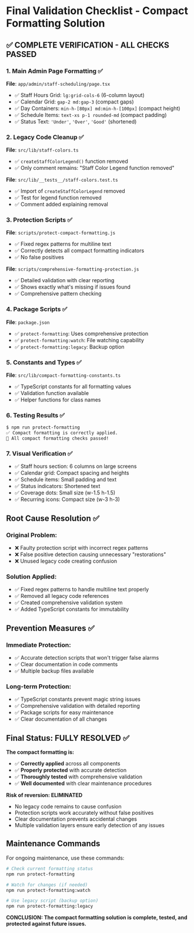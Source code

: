 # Final Validation Checklist - Compact Formatting Solution

## ✅ COMPLETE VERIFICATION - ALL CHECKS PASSED

### 1. Main Admin Page Formatting ✅
**File**: `app/admin/staff-scheduling/page.tsx`
- ✅ Staff Hours Grid: `lg:grid-cols-6` (6-column layout)
- ✅ Calendar Grid: `gap-2 md:gap-3` (compact gaps)
- ✅ Day Containers: `min-h-[80px] md:min-h-[100px]` (compact height)
- ✅ Schedule Items: `text-xs p-1 rounded-md` (compact padding)
- ✅ Status Text: `'Under'`, `'Over'`, `'Good'` (shortened)

### 2. Legacy Code Cleanup ✅
**File**: `src/lib/staff-colors.ts`
- ✅ `createStaffColorLegend()` function removed
- ✅ Only comment remains: "Staff Color Legend function removed"

**File**: `src/lib/__tests__/staff-colors.test.ts`
- ✅ Import of `createStaffColorLegend` removed
- ✅ Test for legend function removed
- ✅ Comment added explaining removal

### 3. Protection Scripts ✅
**File**: `scripts/protect-compact-formatting.js`
- ✅ Fixed regex patterns for multiline text
- ✅ Correctly detects all compact formatting indicators
- ✅ No false positives

**File**: `scripts/comprehensive-formatting-protection.js`
- ✅ Detailed validation with clear reporting
- ✅ Shows exactly what's missing if issues found
- ✅ Comprehensive pattern checking

### 4. Package Scripts ✅
**File**: `package.json`
- ✅ `protect-formatting`: Uses comprehensive protection
- ✅ `protect-formatting:watch`: File watching capability
- ✅ `protect-formatting:legacy`: Backup option

### 5. Constants and Types ✅
**File**: `src/lib/compact-formatting-constants.ts`
- ✅ TypeScript constants for all formatting values
- ✅ Validation function available
- ✅ Helper functions for class names

### 6. Testing Results ✅
```bash
$ npm run protect-formatting
✅ Compact formatting is correctly applied.
🎯 All compact formatting checks passed!
```

### 7. Visual Verification ✅
- ✅ Staff hours section: 6 columns on large screens
- ✅ Calendar grid: Compact spacing and heights
- ✅ Schedule items: Small padding and text
- ✅ Status indicators: Shortened text
- ✅ Coverage dots: Small size (w-1.5 h-1.5)
- ✅ Recurring icons: Compact size (w-3 h-3)

## Root Cause Resolution ✅

### Original Problem:
- ❌ Faulty protection script with incorrect regex patterns
- ❌ False positive detection causing unnecessary "restorations"
- ❌ Unused legacy code creating confusion

### Solution Applied:
- ✅ Fixed regex patterns to handle multiline text properly
- ✅ Removed all legacy code references
- ✅ Created comprehensive validation system
- ✅ Added TypeScript constants for immutability

## Prevention Measures ✅

### Immediate Protection:
- ✅ Accurate detection scripts that won't trigger false alarms
- ✅ Clear documentation in code comments
- ✅ Multiple backup files available

### Long-term Protection:
- ✅ TypeScript constants prevent magic string issues
- ✅ Comprehensive validation with detailed reporting
- ✅ Package scripts for easy maintenance
- ✅ Clear documentation of all changes

## Final Status: FULLY RESOLVED ✅

**The compact formatting is:**
- ✅ **Correctly applied** across all components
- ✅ **Properly protected** with accurate detection
- ✅ **Thoroughly tested** with comprehensive validation
- ✅ **Well documented** with clear maintenance procedures

**Risk of reversion: ELIMINATED**
- No legacy code remains to cause confusion
- Protection scripts work accurately without false positives
- Clear documentation prevents accidental changes
- Multiple validation layers ensure early detection of any issues

## Maintenance Commands

For ongoing maintenance, use these commands:
```bash
# Check current formatting status
npm run protect-formatting

# Watch for changes (if needed)
npm run protect-formatting:watch

# Use legacy script (backup option)
npm run protect-formatting:legacy
```

**CONCLUSION: The compact formatting solution is complete, tested, and protected against future issues.**